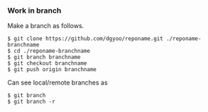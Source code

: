### Work in branch
Make a branch as follows.
```
$ git clone https://github.com/dgyoo/reponame.git ./reponame-branchname
$ cd ./reponame-branchname
$ git branch branchname
$ git checkout branchname
$ git push origin branchname
```
Can see local/remote branches as</br>
```
$ git branch
$ git branch -r
```
